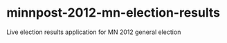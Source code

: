 minnpost-2012-mn-election-results
=================================

Live election results application for MN 2012 general election